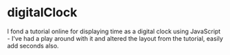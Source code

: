 # digitalClock

I fond a tutorial online for displaying time as a digital clock using JavaScript - I've had a play around with it and altered the layout from the tutorial, easily add 
seconds also.
